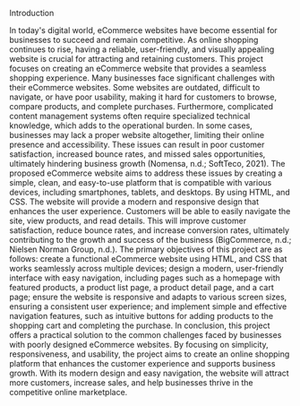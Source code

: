 Introduction 

In today's digital world, eCommerce websites have become essential for businesses to succeed and remain competitive. As online shopping continues to rise, having a reliable, user-friendly, and visually appealing website is crucial for attracting and retaining customers. This project focuses on creating an eCommerce website that provides a seamless shopping experience. 
Many businesses face significant challenges with their eCommerce websites. Some websites are outdated, difficult to navigate, or have poor usability, making it hard for customers to browse, compare products, and complete purchases. Furthermore, complicated content management systems often require specialized technical knowledge, which adds to the operational burden. In some cases, businesses may lack a proper website altogether, limiting their online presence and accessibility. These issues can result in poor customer satisfaction, increased bounce rates, and missed sales opportunities, ultimately hindering business growth (Nomensa, n.d.; SoftTeco, 2021).
The proposed eCommerce website aims to address these issues by creating a simple, clean, and easy-to-use platform that is compatible with various devices, including smartphones, tablets, and desktops. By using HTML, and CSS. The website will provide a modern and responsive design that enhances the user experience. Customers will be able to easily navigate the site, view products, and read details. This will improve customer satisfaction, reduce bounce rates, and increase conversion rates, ultimately contributing to the growth and success of the business (BigCommerce, n.d.; Nielsen Norman Group, n.d.).
The primary objectives of this project are as follows: create a functional eCommerce website using HTML, and CSS that works seamlessly across multiple devices; design a modern, user-friendly interface with easy navigation, including pages such as a homepage with featured products, a product list page, a product detail page, and a cart page; ensure the website is responsive and adapts to various screen sizes, ensuring a consistent user experience; and implement simple and effective navigation features, such as intuitive buttons for adding products to the shopping cart and completing the purchase.
In conclusion, this project offers a practical solution to the common challenges faced by businesses with poorly designed eCommerce websites. By focusing on simplicity, responsiveness, and usability, the project aims to create an online shopping platform that enhances the customer experience and supports business growth. With its modern design and easy navigation, the website will attract more customers, increase sales, and help businesses thrive in the competitive online marketplace.
